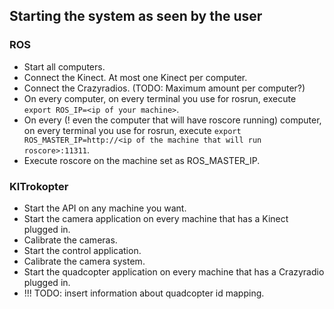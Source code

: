 Starting the system as seen by the user
---------------------------------------

### ROS

* Start all computers.
* Connect the Kinect. At most one Kinect per computer.
* Connect the Crazyradios. (TODO: Maximum amount per computer?)
* On every computer, on every terminal you use for rosrun, execute `export ROS_IP=<ip of your machine>`.
* On every (! even the computer that will have roscore running) computer, on every terminal you use for rosrun, execute `export ROS_MASTER_IP=http://<ip of the machine that will run roscore>:11311`.
* Execute roscore on the machine set as ROS_MASTER_IP.

### KITrokopter

* Start the API on any machine you want.
* Start the camera application on every machine that has a Kinect plugged in.
* Calibrate the cameras.
* Start the control application.
* Calibrate the camera system.
* Start the quadcopter application on every machine that has a Crazyradio plugged in.
* !!! TODO: insert information about quadcopter id mapping.
